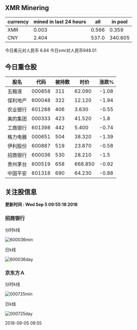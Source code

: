 ## XMR Minering

|currency|mined in last 24 hours|all|in pool|
|---|---|---|---|
|XMR|0.003|0.566|0.359|
|CNY|2.404|537.0|340.605|

今日美元对人民币 6.84	今日xmr对人民币948.01


## 今日重仓股 

|股名|代码|被持数|时价|涨跌%|
|---|---|---|---|---|
|五粮液|000858|311|62.090|-1.08|
|保利地产|600048|322|12.120|-1.94|
|农业银行|601288|406|3.630|-0.55|
|美的集团|000333|423|41.520|-1.8|
|工商银行|601398|442|5.400|-0.74|
|格力电器|000651|504|38.320|-1.39|
|伊利股份|600887|519|23.870|-0.58|
|招商银行|600036|530|28.210|-1.5|
|贵州茅台|600519|658|668.850|-0.92|
|中国平安|601318|690|64.230|-0.88|

## 关注股信息
**更新时间 : Wed Sep  5 09:55:18 2018**
### 招商银行 
分时k线

![600036min](http://image.sinajs.cn/newchart/min/n/sh600036.gif)

日k线

![600036day](http://image.sinajs.cn/newchart/daily/n/sh600036.gif)

### 京东方Ａ 
分时k线

![000725min](http://image.sinajs.cn/newchart/min/n/sz000725.gif)

日k线

![000725day](http://image.sinajs.cn/newchart/daily/n/sz000725.gif)

2018-09-05 09:55